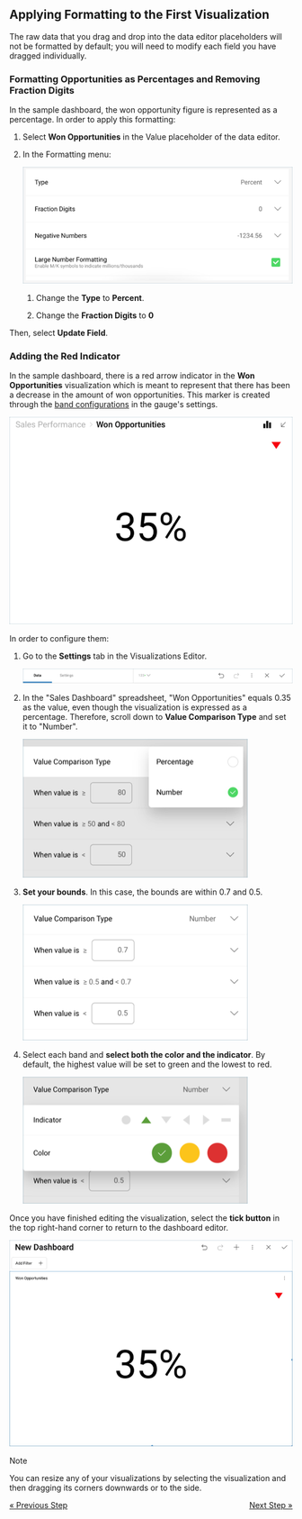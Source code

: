 ## Applying Formatting to the First Visualization 

The raw data that you drag and drop into the data editor placeholders
will not be formatted by default; you will need to modify each field you
have dragged individually.

### Formatting Opportunities as Percentages and Removing Fraction Digits

In the sample dashboard, the won opportunity figure is represented as a
percentage. In order to apply this formatting:

1.  Select **Won Opportunities** in the Value placeholder of the data
    editor.

2.  In the Formatting menu:
    
    ![SalesWonOpportFormatting\_All](images/SalesWonOpportFormatting_All.png)
    
    1.  Change the **Type** to **Percent**.
    
    2.  Change the **Fraction Digits** to **0**

Then, select **Update Field**.

### Adding the Red Indicator

In the sample dashboard, there is a red arrow indicator in the **Won
Opportunities** visualization which is meant to represent that there has
been a decrease in the amount of won opportunities. This marker is
created through the [band configurations](Gauge-Views.html#bands-configuration) in the gauge's
settings.

![SalesWonOpportunitiesConditionalFormattingMarker\_All](images/SalesWonOpportunitiesConditionalFormattingMarker_All.png)

In order to configure them:

1.  Go to the **Settings** tab in the Visualizations Editor.
    
    ![TutorialsSettingsMenu\_All](images/TutorialsSettingsMenu_All.png)



2.  In the "Sales Dashboard" spreadsheet, "Won Opportunities" equals
    0.35 as the value, even though the visualization is expressed as a
    percentage. Therefore, scroll down to **Value Comparison Type** and
    set it to "Number".
    
    ![TutorialsValueComparisonTypeNumber\_All](images/TutorialsValueComparisonTypeNumber_All.png)



3.  **Set your bounds**. In this case, the bounds are within 0.7 and
    0.5.
    
    ![SalesChangingBands\_All](images/SalesChangingBands_All.png)



4.  Select each band and **select both the color and the indicator**. By
    default, the highest value will be set to green and the lowest to
    red.
    
    ![SalesChangingBandColorIndicator\_All](images/SalesChangingBandColorIndicator_All.png)

Once you have finished editing the visualization, select the **tick
button** in the top right-hand corner to return to the dashboard editor.

![SalesWidgetInDashboardEditor\_All](images/SalesWidgetInDashboardEditor_All.png)

>[!NOTE]
>You can resize any of your visualizations by selecting the visualization and then dragging its corners downwards or to the side.

<style>
.previous {
    text-align: left
}

.next {
    float: right
}

</style>

<a href="sales-selecting-data-visualization.md" class="previous">&laquo; Previous Step</a>
<a href="sales-applying-theme.md" class="next">Next Step &raquo;</a>
